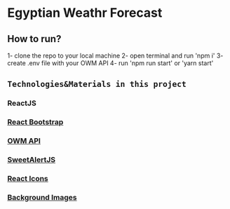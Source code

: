 # Egyptian Weathr Forecast

## How to run?

1- clone the repo to your local machine
2- open terminal and run 'npm i'
3- create .env file with your OWM API
4- run 'npm run start' or 'yarn start'

## `Technologies&Materials in this project`
### ReactJS
### [React Bootstrap](https://react-bootstrap.github.io/)
### [OWM API](https://openweathermap.org/)
### [SweetAlertJS](https://sweetalert.js.org/)
### [React Icons](https://react-icons.github.io/)
### [Background Images](https://www.freepik.com/)

